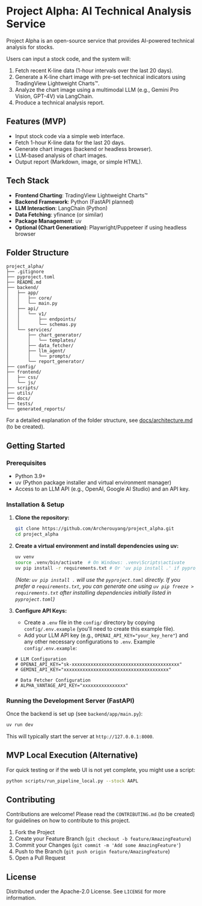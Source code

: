 # Project Alpha: AI Technical Analysis Service

Project Alpha is an open-source service that provides AI-powered technical analysis for stocks.

Users can input a stock code, and the system will:
1. Fetch recent K-line data (1-hour intervals over the last 20 days).
2. Generate a K-line chart image with pre-set technical indicators using TradingView Lightweight Charts™.
3. Analyze the chart image using a multimodal LLM (e.g., Gemini Pro Vision, GPT-4V) via LangChain.
4. Produce a technical analysis report.

## Features (MVP)

- Input stock code via a simple web interface.
- Fetch 1-hour K-line data for the last 20 days.
- Generate chart images (backend or headless browser).
- LLM-based analysis of chart images.
- Output report (Markdown, image, or simple HTML).

## Tech Stack

- **Frontend Charting**: TradingView Lightweight Charts™
- **Backend Framework**: Python (FastAPI planned)
- **LLM Interaction**: LangChain (Python)
- **Data Fetching**: yfinance (or similar)
- **Package Management**: uv
- **Optional (Chart Generation)**: Playwright/Puppeteer if using headless browser

## Folder Structure

```
project_alpha/
├── .gitignore
├── pyproject.toml
├── README.md
├── backend/
│   ├── app/
│   │   ├── core/
│   │   └── main.py
│   ├── api/
│   │   └── v1/
│   │       ├── endpoints/
│   │       └── schemas.py
│   └── services/
│       ├── chart_generator/
│       │   └── templates/
│       ├── data_fetcher/
│       ├── llm_agent/
│       │   └── prompts/
│       └── report_generator/
├── config/
├── frontend/
│   ├── css/
│   └── js/
├── scripts/
├── utils/
├── docs/
├── tests/
└── generated_reports/
```

For a detailed explanation of the folder structure, see [docs/architecture.md](docs/architecture.md) (to be created).

## Getting Started

### Prerequisites

- Python 3.9+
- uv (Python package installer and virtual environment manager)
- Access to an LLM API (e.g., OpenAI, Google AI Studio) and an API key.

### Installation & Setup

1.  **Clone the repository:**
    ```bash
    git clone https://github.com/Archerouyang/project_alpha.git
    cd project_alpha
    ```

2.  **Create a virtual environment and install dependencies using uv:**
    ```bash
    uv venv
    source .venv/bin/activate  # On Windows: .venv\Scripts\activate
    uv pip install -r requirements.txt # Or 'uv pip install .' if pyproject.toml is fully configured
    ```
    *(Note: `uv pip install .` will use the `pyproject.toml` directly. If you prefer a `requirements.txt`, you can generate one using `uv pip freeze > requirements.txt` after installing dependencies initially listed in `pyproject.toml`)*

3.  **Configure API Keys:**
    *   Create a `.env` file in the `config/` directory by copying `config/.env.example` (you'll need to create this example file).
    *   Add your LLM API key (e.g., `OPENAI_API_KEY="your_key_here"`) and any other necessary configurations to `.env`.
    Example `config/.env.example`:
    ```
    # LLM Configuration
    # OPENAI_API_KEY="sk-xxxxxxxxxxxxxxxxxxxxxxxxxxxxxxxxxxxxxxxx"
    # GEMINI_API_KEY="xxxxxxxxxxxxxxxxxxxxxxxxxxxxxxxxxxxxxxx"

    # Data Fetcher Configuration
    # ALPHA_VANTAGE_API_KEY="xxxxxxxxxxxxxxxx"
    ```

### Running the Development Server (FastAPI)

Once the backend is set up (see `backend/app/main.py`):

```bash
uv run dev
```

This will typically start the server at `http://127.0.0.1:8000`.

## MVP Local Execution (Alternative)

For quick testing or if the web UI is not yet complete, you might use a script:

```bash
python scripts/run_pipeline_local.py --stock AAPL
```

## Contributing

Contributions are welcome! Please read the `CONTRIBUTING.md` (to be created) for guidelines on how to contribute to this project.

1. Fork the Project
2. Create your Feature Branch (`git checkout -b feature/AmazingFeature`)
3. Commit your Changes (`git commit -m 'Add some AmazingFeature'`)
4. Push to the Branch (`git push origin feature/AmazingFeature`)
5. Open a Pull Request

## License

Distributed under the Apache-2.0 License. See `LICENSE` for more information. 
